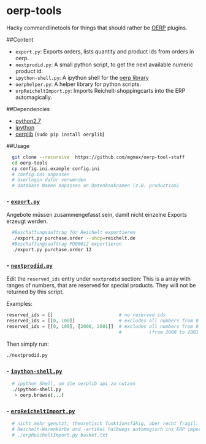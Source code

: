 oerp-tools
==========

Hacky commandlinetools for things that should rather be [OERP](https://github.com/odoo/odoo) plugins.

##Content

 - `export.py`: Exports orders, lists quantity and product ids from orders in oerp.
 - `nextprodid.py`: A small python script, to get the next available numeric product id.
 - `ipython-shell.py`: A ipython shell for the [oerp library](https://pypi.python.org/pypi/OERPLib/)
 - `oerphelper.py`: A helper library for python scripts.
 - `erpReicheltImport.py`: Imports Reichelt-shoppingcarts into the ERP automagically.

##Dependencies
* [python2.7](https://www.python.org/download/releases/2.7/)
* [ipython](http://ipython.org/)
* [oerplib](https://pypi.python.org/pypi/OERPLib) (`sudo pip install oerplib`)

##Usage
```bash
  git clone --recursive  https://github.com/mgmax/oerp-tool-stuff
  cd oerp-tools
  cp config.ini.example config.ini
  # config.ini anpassen
  # Userlogin dafür verwenden
  # database Namen anpassen an Datenbanknamen (z.B. production)
```

### - [`export.py`](export.py)
Angebote müssen zusammengefasst sein, damit nicht einzelne Exports erzeugt werden.

```bash
  #Beschaffungsauftrag für Reichelt exportieren
  ./export.py purchase.order --shop=reichelt.de
  #Beschaffungsauftrag PO00012 exportieren
  ./export.py purchase.order 12
```

### - [`nextprodid.py`](nextprodid.py)
Edit the `reserved_ids` entry under `nextprodid` section: This is a array with ranges of numbers, that are reserved for special products. They will not be returned by this script.

Examples:
```python
reserved_ids = []                        # no reserved ids
reserved_ids = [[0, 100]]                # excludes all numbers from 0 to 99 (include)
reserved_ids = [[0, 100], [2000, 2001]]  # excludes all numbers from 0 to 99 and 2000
                                         #          (from 2000 to 2001 (excl.) = 2000)
```
Then simply run:
```bash
./nextprodid.py
```

### - [`ipython-shell.py`](ipython-shell.py)
```bash
  # ipython Shell, um die oerplib api zu nutzen
  ./ipython-shell.py
   > oerp.browse(...)
```

### - [`erpReicheltImport.py`](erpReicheltImport.py)
```bash
  # nicht mehr genutzt, theoretisch funktionsfähig, aber recht fragil:
  # Reichelt-Warenkörbe und -artikel halbwegs automagisch ins ERP importieren
  # ./erpReicheltImport.py basket.txt
```
